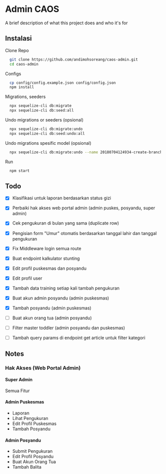
# Admin CAOS

A brief description of what this project does and who it's for


## Instalasi

Clone Repo

```bash
  git clone https://github.com/andimohsoreang/caos-admin.git
  cd caos-admin
```

Configs

```bash
  cp config/config.example.json config/config.json
  npm install
```

Migrations, seeders

```bash
  npx sequelize-cli db:migrate
  npx sequelize-cli db:seed:all
```

Undo migrations or seeders (opsional)

```bash
  npx sequelize-cli db:migrate:undo
  npx sequelize-cli db:seed:undo:all
```

Undo migrations spesific model (opsional)

```bash
  npx sequelize-cli db:migrate:undo --name 20180704124934-create-branch.js
```

Run

```bash
  npm start
```

## Todo

- [x] Klasifikasi untuk laporan berdasarkan status gizi
- [x] Perbaiki hak akses web portal admin (admin puskes, posyandu, super admin)
- [x] Cek pengukuran di bulan yang sama (duplicate row)
- [x] Pengisian form "Umur" otomatis berdasarkan tanggal lahir dan tanggal pengukuran
- [x] Fix Middleware login semua route
- [x] Buat endpoint kalkulator stunting
- [x] Edit profil puskesmas dan posyandu
- [x] Edit profil user
- [x] Tambah data training setiap kali tambah pengukuran
- [x] Buat akun admin posyandu (admin puskesmas)
- [x] Tambah posyandu (admin puskesmas)
- [ ] Buat akun orang tua (admin posyandu)
- [ ] Filter master toddler (admin posyandu dan puskesmas)
- [ ] Tambah query params di endpoint get article untuk filter kategori


## Notes

### Hak Akses (Web Portal Admin)

#### Super Admin

Semua Fitur

#### Admin Puskesmas 

- Laporan
- Lihat Pengukuran
- Edit Profil Puskesmas
- Tambah Posyandu

#### Admin Posyandu

- Submit Pengukuran 
- Edit Profil Posyandu
- Buat Akun Orang Tua
- Tambah Balita